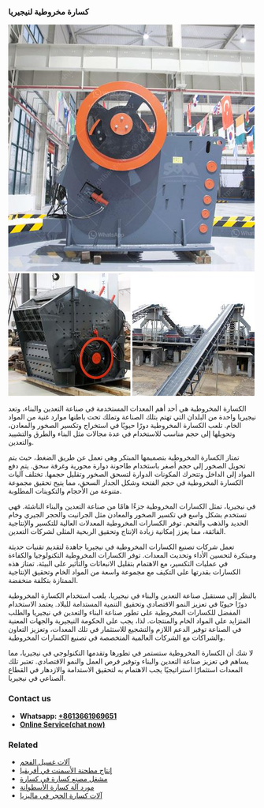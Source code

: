 <h3>كسارة مخروطية لنيجيريا</h3><img src='1701853282.jpg' alt=''><p>الكسارة المخروطية هي أحد أهم المعدات المستخدمة في صناعة التعدين والبناء، وتعد نيجيريا واحدة من البلدان التي تهتم بتلك الصناعة وتملك تحت باطنها موارد غنية من المواد الخام. تلعب الكسارة المخروطية دورًا حيويًا في استخراج وتكسير الصخور والمعادن، وتحويلها إلى حجم مناسب للاستخدام في عدة مجالات مثل البناء والطرق والتشييد والتعدين.</p><p>تمتاز الكسارة المخروطية بتصميمها المبتكر وهي تعمل عن طريق الضغط، حيث يتم تحويل الصخور إلى حجم أصغر باستخدام طاحونة دوارة محورية وغرفة سحق. يتم دفع المواد إلى الداخل وتتحرك المكونات الدوارة لتسحق الصخور وتقليل حجمها. تختلف آليات الكسارة المخروطية في حجم الفتحة وشكل الجدار السحق، مما يتيح تحقيق مجموعة متنوعة من الأحجام والتكوينات المطلوبة.</p><p>في نيجيريا، تمثل الكسارات المخروطية جزءًا هامًا من صناعة التعدين والبناء الناشئة. فهي تستخدم بشكل واسع في تكسير الصخور والمعادن مثل الجرانيت والحجر الجيري وخام الحديد والذهب والفحم. توفر الكسارات المخروطية المعدلات العالية للتكسير والإنتاجية الفائقة، مما يعزز إمكانية زيادة الإنتاج وتحقيق الربحية المثلى لشركات التعدين.</p><p>تعمل شركات تصنيع الكسارات المخروطية في نيجيريا جاهدة لتقديم تقنيات حديثة ومبتكرة لتحسين الأداء وتحديث المعدات. توفر الكسارات المخروطية التكنولوجيا والكفاءة في عمليات التكسير، مع الاهتمام بتقليل الانبعاثات والتأثير على البيئة. تمتاز هذه الكسارات بقدرتها على التكيف مع مجموعة واسعة من المواد الخام وتحقيق الإنتاجية الممتازة بتكلفة منخفضة.</p><p>بالنظر إلى مستقبل صناعة التعدين والبناء في نيجيريا، يلعب استخدام الكسارة المخروطية دورًا حيويًا في تعزيز النمو الاقتصادي وتحقيق التنمية المستدامة للبلاد. يعتمد الاستخدام المفضل للكسارات المخروطية على تطور صناعة البناء والتعدين في نيجيريا والطلب المتزايد على المواد الخام والمنتجات. لذا، يجب على الحكومة النيجيرية والجهات المعنية في الصناعة توفير الدعم اللازم والتشجيع للاستثمار في تلك المعدات، وتعزيز التعاون والشراكات مع الشركات العالمية المتخصصة في تصنيع الكسارات المخروطية.</p><p>لا شك أن الكسارة المخروطية ستستمر في تطورها وتقدمها التكنولوجي في نيجيريا، مما يساهم في تعزيز صناعة التعدين والبناء وتوفير فرص العمل والنمو الاقتصادي. تعتبر تلك المعدات استثمارًا استراتيجيًا يجب الاهتمام به لتحقيق الاستدامة والازدهار في القطاع الصناعي في نيجيريا.</p><h3>Contact us</h3><ul><li><strong>Whatsapp:&nbsp;<a href="https://wa.me/8613661969651">+8613661969651</a></strong></li><li><a href="https://swt.shibang-china.com/?git&amp;zhl&amp;كسارة مخروطية لنيجيريا"><strong>Online Service(chat now)</strong></a></li></ul><h3>Related</h3><ul><li><a href='آلات غسيل الفحم.md'>آلات غسيل الفحم</a></li><li><a href='إنتاج مطحنة الأسمنت في أفريقيا.md'>إنتاج مطحنة الأسمنت في أفريقيا</a></li><li><a href='مشغل مصنع كسارة في كسارة.md'>مشغل مصنع كسارة في كسارة</a></li><li><a href='مورد آلة كسارة الأسطوانة.md'>مورد آلة كسارة الأسطوانة</a></li><li><a href='آلات كسارة الحجر في ماليزيا.md'>آلات كسارة الحجر في ماليزيا</a></li></ul>